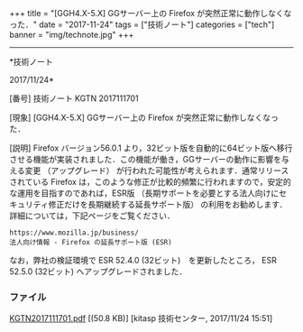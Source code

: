 ﻿+++
title = "[GGH4.X-5.X] GGサーバー上の Firefox が突然正常に動作しなくなった．"
date = "2017-11-24"
tags = ["技術ノート"]
categories = ["tech"]
banner = "img/technote.jpg"
+++

-----------------------------------------------------------------------------------------------------------------------------

*技術ノート

2017/11/24*


[番号]
技術ノート KGTN 2017111701

[現象]
[GGH4.X-5.X] GGサーバー上の Firefox が突然正常に動作しなくなった．

[説明]
Firefox バージョン56.0.1
より，32ビット版を自動的に64ビット版へ移行させる機能が実装されました．この機能が働き，GGサーバーの動作に影響を与える変更
（アップグレード）
が行われた可能性が考えられます．通常リリースされている Firefox
は，このような修正が比較的頻繁に行われますので，安定的な運用を目指すのであれば，ESR版
（長期サポートを必要とする法人向けにセキュリティ修正だけを長期継続する延長サポート版）
の利用をお勧めします．詳細については，下記ページをご覧ください．

    https://www.mozilla.jp/business/
    法人向け情報 - Firefox の延長サポート版 (ESR)

なお，弊社の検証環境で ESR 52.4.0 (32ビット)　を更新したところ， ESR
52.5.0 (32ビット) へアップグレードされました．


### ファイル

 
 


[KGTN2017111701.pdf](http://techreport.kitasp.net/attachments/download/3882/KGTN2017111701.pdf)
 [(50.8 KB)] [kitasp 技術センター, 2017/11/24
15:51]


 


 

